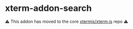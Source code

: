 # xterm-addon-search

⚠️ This addon has moved to the core [xtermjs/xterm.js](https://github.com/xtermjs/xterm.js) repo ⚠️
